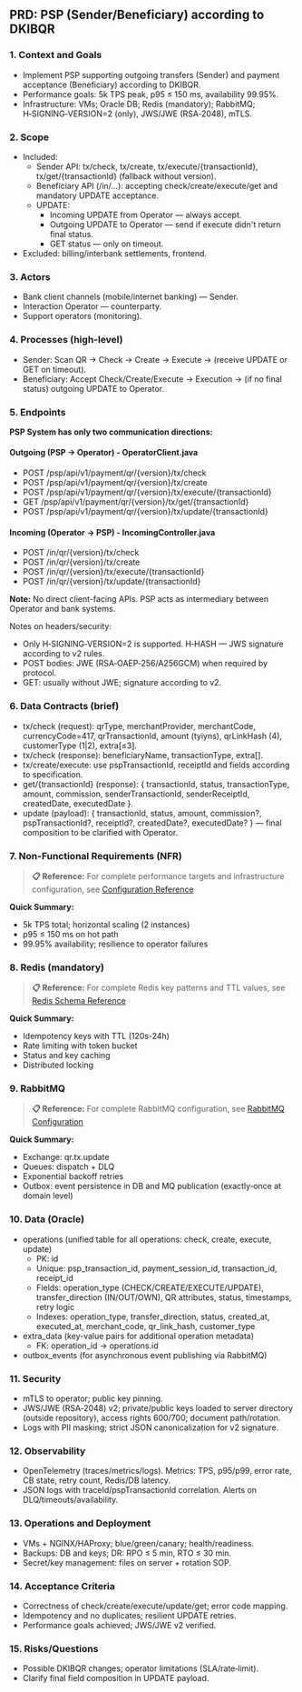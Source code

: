 ## PRD: PSP (Sender/Beneficiary) according to DKIBQR

### 1. Context and Goals
- Implement PSP supporting outgoing transfers (Sender) and payment acceptance (Beneficiary) according to DKIBQR.
- Performance goals: 5k TPS peak, p95 ≤ 150 ms, availability 99.95%.
- Infrastructure: VMs; Oracle DB; Redis (mandatory); RabbitMQ; H‑SIGNING‑VERSION=2 (only), JWS/JWE (RSA‑2048), mTLS.

### 2. Scope
- Included:
  - Sender API: tx/check, tx/create, tx/execute/{transactionId}, tx/get/{transactionId} (fallback without version).
  - Beneficiary API (/in/...): accepting check/create/execute/get and mandatory UPDATE acceptance.
  - UPDATE:
    - Incoming UPDATE from Operator — always accept.
    - Outgoing UPDATE to Operator — send if execute didn't return final status.
    - GET status — only on timeout.
- Excluded: billing/interbank settlements, frontend.

### 3. Actors
- Bank client channels (mobile/internet banking) — Sender.
- Interaction Operator — counterparty.
- Support operators (monitoring).

### 4. Processes (high-level)
- Sender: Scan QR → Check → Create → Execute → (receive UPDATE or GET on timeout).
- Beneficiary: Accept Check/Create/Execute → Execution → (if no final status) outgoing UPDATE to Operator.

### 5. Endpoints

**PSP System has only two communication directions:**

#### Outgoing (PSP → Operator) - OperatorClient.java
- POST /psp/api/v1/payment/qr/{version}/tx/check
- POST /psp/api/v1/payment/qr/{version}/tx/create
- POST /psp/api/v1/payment/qr/{version}/tx/execute/{transactionId}
- GET  /psp/api/v1/payment/qr/{version}/tx/get/{transactionId}
- POST /psp/api/v1/payment/qr/{version}/tx/update/{transactionId}

#### Incoming (Operator → PSP) - IncomingController.java
- POST /in/qr/{version}/tx/check
- POST /in/qr/{version}/tx/create
- POST /in/qr/{version}/tx/execute/{transactionId}
- POST /in/qr/{version}/tx/update/{transactionId}

**Note:** No direct client-facing APIs. PSP acts as intermediary between Operator and bank systems.

Notes on headers/security:
- Only H‑SIGNING‑VERSION=2 is supported. H‑HASH — JWS signature according to v2 rules.
- POST bodies: JWE (RSA‑OAEP‑256/A256GCM) when required by protocol.
- GET: usually without JWE; signature according to v2.

### 6. Data Contracts (brief)
- tx/check (request): qrType, merchantProvider, merchantCode, currencyCode=417, qrTransactionId, amount (tyiyns), qrLinkHash (4), customerType (1|2), extra[≤3].
- tx/check (response): beneficiaryName, transactionType, extra[].
- tx/create/execute: use pspTransactionId, receiptId and fields according to specification.
- get/{transactionId} (response): { transactionId, status, transactionType, amount, commission, senderTransactionId, senderReceiptId, createdDate, executedDate }.
- update (payload): { transactionId, status, amount, commission?, pspTransactionId?, receiptId?, createdDate?, executedDate? } — final composition to be clarified with Operator.

### 7. Non-Functional Requirements (NFR)
> **📋 Reference:** For complete performance targets and infrastructure configuration, see [Configuration Reference](../runtime/configuration-reference.md)

**Quick Summary:**
- 5k TPS total; horizontal scaling (2 instances)
- p95 ≤ 150 ms on hot path
- 99.95% availability; resilience to operator failures

### 8. Redis (mandatory)
> **📋 Reference:** For complete Redis key patterns and TTL values, see [Redis Schema Reference](../data/redis-schema.md)

**Quick Summary:**
- Idempotency keys with TTL (120s-24h)
- Rate limiting with token bucket
- Status and key caching
- Distributed locking

### 9. RabbitMQ
> **📋 Reference:** For complete RabbitMQ configuration, see [RabbitMQ Configuration](../messaging/rabbitmq.md)

**Quick Summary:**
- Exchange: qr.tx.update
- Queues: dispatch + DLQ
- Exponential backoff retries
- Outbox: event persistence in DB and MQ publication (exactly‑once at domain level)

### 10. Data (Oracle)
- operations (unified table for all operations: check, create, execute, update)
  - PK: id
  - Unique: psp_transaction_id, payment_session_id, transaction_id, receipt_id
  - Fields: operation_type (CHECK/CREATE/EXECUTE/UPDATE), transfer_direction (IN/OUT/OWN), QR attributes, status, timestamps, retry logic
  - Indexes: operation_type, transfer_direction, status, created_at, executed_at, merchant_code, qr_link_hash, customer_type
- extra_data (key-value pairs for additional operation metadata)
  - FK: operation_id → operations.id
- outbox_events (for asynchronous event publishing via RabbitMQ)

### 11. Security
- mTLS to operator; public key pinning.
- JWS/JWE (RSA‑2048) v2; private/public keys loaded to server directory (outside repository), access rights 600/700; document path/rotation.
- Logs with PII masking; strict JSON canonicalization for v2 signature.

### 12. Observability
- OpenTelemetry (traces/metrics/logs). Metrics: TPS, p95/p99, error rate, CB state, retry count, Redis/DB latency.
- JSON logs with traceId/pspTransactionId correlation. Alerts on DLQ/timeouts/availability.

### 13. Operations and Deployment
- VMs + NGINX/HAProxy; blue/green/canary; health/readiness.
- Backups: DB and keys; DR: RPO ≤ 5 min, RTO ≤ 30 min.
- Secret/key management: files on server + rotation SOP.

### 14. Acceptance Criteria
- Correctness of check/create/execute/update/get; error code mapping.
- Idempotency and no duplicates; resilient UPDATE retries.
- Performance goals achieved; JWS/JWE v2 verified.

### 15. Risks/Questions
- Possible DKIBQR changes; operator limitations (SLA/rate‑limit).
- Clarify final field composition in UPDATE payload.



